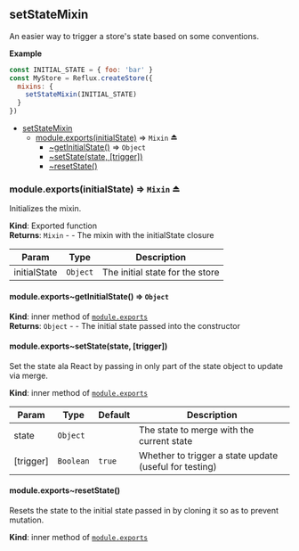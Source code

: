 <a name="module_setStateMixin"></a>
## setStateMixin
An easier way to trigger a store's state
based on some conventions.

**Example**  
```js
const INITIAL_STATE = { foo: 'bar' }
const MyStore = Reflux.createStore({
  mixins: {
    setStateMixin(INITIAL_STATE)
  }
})
```

* [setStateMixin](#module_setStateMixin)
  * [module.exports(initialState)](#exp_module_setStateMixin--module.exports) ⇒ <code>Mixin</code> ⏏
    * [~getInitialState()](#module_setStateMixin--module.exports..getInitialState) ⇒ <code>Object</code>
    * [~setState(state, [trigger])](#module_setStateMixin--module.exports..setState)
    * [~resetState()](#module_setStateMixin--module.exports..resetState)

<a name="exp_module_setStateMixin--module.exports"></a>
### module.exports(initialState) ⇒ <code>Mixin</code> ⏏
Initializes the mixin.

**Kind**: Exported function  
**Returns**: <code>Mixin</code> - - The mixin with the initialState closure  

| Param | Type | Description |
| --- | --- | --- |
| initialState | <code>Object</code> | The initial state for the store |

<a name="module_setStateMixin--module.exports..getInitialState"></a>
#### module.exports~getInitialState() ⇒ <code>Object</code>
**Kind**: inner method of <code>[module.exports](#exp_module_setStateMixin--module.exports)</code>  
**Returns**: <code>Object</code> - - The initial state passed into the constructor  
<a name="module_setStateMixin--module.exports..setState"></a>
#### module.exports~setState(state, [trigger])
Set the state ala React by passing in only
part of the state object to update via merge.

**Kind**: inner method of <code>[module.exports](#exp_module_setStateMixin--module.exports)</code>  

| Param | Type | Default | Description |
| --- | --- | --- | --- |
| state | <code>Object</code> |  | The state to merge with the current state |
| [trigger] | <code>Boolean</code> | <code>true</code> | Whether to trigger a state update (useful for testing) |

<a name="module_setStateMixin--module.exports..resetState"></a>
#### module.exports~resetState()
Resets the state to the initial state passed in
by cloning it so as to prevent mutation.

**Kind**: inner method of <code>[module.exports](#exp_module_setStateMixin--module.exports)</code>  
